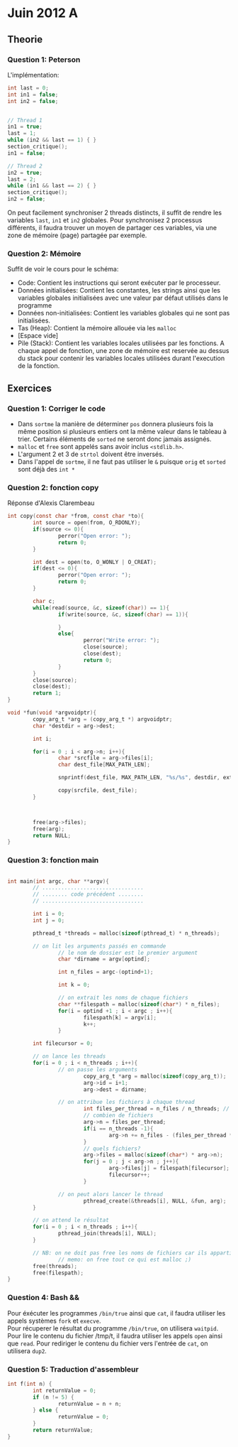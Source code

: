 # Juin 2012 A
## Theorie

### Question 1: Peterson
L'implémentation:
```c
int last = 0;
int in1 = false;
int in2 = false;


// Thread 1
in1 = true;
last = 1;
while (in2 && last == 1) { }
section_critique();
in1 = false;

// Thread 2
in2 = true;
last = 2;
while (in1 && last == 2) { }
section_critique();
in2 = false;
```
On peut facilement synchroniser 2 threads distincts, il suffit de rendre les variables `last`, `in1` et `in2` globales.
Pour synchronisez 2 processus différents, il faudra trouver un moyen de partager ces variables, via une zone de mémoire (page) partagée par exemple.

### Question 2: Mémoire
Suffit de voir le cours pour le schéma:

* Code: Contient les instructions qui seront exécuter par le processeur.
* Données initialisées: Contient les constantes, les strings ainsi que les variables globales initialisées avec une valeur par défaut utilisés dans le programme
* Données non-initialisées: Contient les variables globales qui ne sont pas initialisées.
* Tas (Heap): Contient la mémoire allouée via les `malloc`
* [Espace vide]
* Pile (Stack): Contient les variables locales utilisées par les fonctions. A chaque appel de fonction, une zone de mémoire est reservée au dessus du stack pour contenir les variables locales utilisées durant l'execution de la fonction.

## Exercices

### Question 1: Corriger le code

* Dans `sortme` la manière de déterminer `pos` donnera plusieurs fois la même position si plusieurs entiers ont la même valeur dans le tableau à trier. Certains éléments de `sorted` ne seront donc jamais assignés.
* `malloc` et `free` sont appelés sans avoir inclus `<stdlib.h>`.
* L'argument 2 et 3 de `strtol` doivent être inversés.
* Dans l'appel de `sortme`, il ne faut pas utiliser le `&` puisque `orig` et `sorted` sont déjà des `int *`

### Question 2: fonction copy
Réponse d'Alexis Clarembeau
```c
int copy(const char *from, const char *to){
        int source = open(from, O_RDONLY);
        if(source <= 0){
                perror("Open error: ");
                return 0;
        }

        int dest = open(to, O_WONLY | O_CREAT);
        if(dest <= 0){
                perror("Open error: ");
                return 0;
        }

        char c;
        while(read(source, &c, sizeof(char)) == 1){
                if(write(source, &c, sizeof(char) == 1)){

                }
                else{
                        perror("Write error: ");
                        close(source);
                        close(dest);
                        return 0;
                }
        }
        close(source);
        close(dest);
        return 1;
}

void *fun(void *argvoidptr){
        copy_arg_t *arg = (copy_arg_t *) argvoidptr;
        char *destdir = arg->dest;

        int i;

        for(i = 0 ; i < arg->n; i++){
                char *srcfile = arg->files[i];
                char dest_file[MAX_PATH_LEN];

                snprintf(dest_file, MAX_PATH_LEN, "%s/%s", destdir, extract_filename(srcfile));

                copy(srcfile, dest_file);
        }



        free(arg->files);
        free(arg);
        return NULL;
}

```

### Question 3: fonction main

```c

int main(int argc, char **argv){
        // ................................
        // ........ code précédent ........
        // ................................

        int i = 0;
        int j = 0;

        pthread_t *threads = malloc(sizeof(pthread_t) * n_threads);

        // on lit les arguments passés en commande
                // le nom de dossier est le premier argument
                char *dirname = argv[optind];

                int n_files = argc-(optind+1);

                int k = 0;

                // on extrait les noms de chaque fichiers
                char **filespath = malloc(sizeof(char*) * n_files);
                for(i = optind +1 ; i < argc ; i++){
                        filespath[k] = argv[i];
                        k++;
                }

        int filecursor = 0;

        // on lance les threads
        for(i = 0 ; i < n_threads ; i++){
                // on passe les arguments
                        copy_arg_t *arg = malloc(sizeof(copy_arg_t));
                        arg->id = i+1;
                        arg->dest = dirname;

                // on attribue les fichiers à chaque thread
                        int files_per_thread = n_files / n_threads; // !! division entière
                        // combien de fichiers
                        arg->n = files_per_thread;
                        if(i == n_threads -1){
                                arg->n += n_files - (files_per_thread * n_threads);
                        }
                        // quels fichiers?
                        arg->files = malloc(sizeof(char*) * arg->n);
                        for(j = 0 ; j < arg->n ; j++){
                                arg->files[j] = filespath[filecursor];
                                filecursor++;
                        }

                // on peut alors lancer le thread
                        pthread_create(&threads[i], NULL, &fun, arg);
        }

        // on attend le résultat
        for(i = 0 ; i < n_threads ; i++){
                pthread_join(threads[i], NULL);
        }

        // NB: on ne doit pas free les noms de fichiers car ils appartiennent à argv
                // memo: on free tout ce qui est malloc ;)
        free(threads);
        free(filespath);
}
```

### Question 4: Bash &&

Pour éxécuter les programmes `/bin/true` ainsi que `cat`, il faudra utiliser les appels systèmes `fork` et `execve`.  
Pour récuperer le résultat du programme `/bin/true`, on utilisera `waitpid`.
Pour lire le contenu du fichier /tmp/t,  il faudra utiliser les appels `open` ainsi que `read`. Pour rediriger le contenu du fichier vers l'entrée de `cat`, on utilisera `dup2`.

### Question 5: Traduction d'assembleur

```c
int f(int n) {
        int returnValue = 0;
        if (n != 5) {
                returnValue = n + n;
        } else {
                returnValue = 0;
        }
        return returnValue;
}
```
